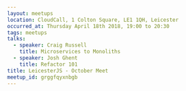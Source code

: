 ```yaml
---
layout: meetups
location: CloudCall, 1 Colton Square, LE1 1QH, Leicester
occurred_at: Thursday April 18th 2018, 19:00 to 20:30
tags: meetups
talks:
  - speaker: Craig Russell
    title: Microservices to Monoliths
  - speaker: Josh Ghent
    title: Refactor 101
title: LeicesterJS - October Meet
meetup_id: grggfqyxnbgb
---
```

